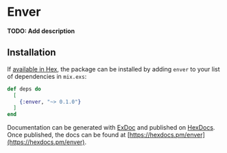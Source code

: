 # Enver

**TODO: Add description**

## Installation

If [available in Hex](https://hex.pm/docs/publish), the package can be installed
by adding `enver` to your list of dependencies in `mix.exs`:

```elixir
def deps do
  [
    {:enver, "~> 0.1.0"}
  ]
end
```

Documentation can be generated with [ExDoc](https://github.com/elixir-lang/ex_doc)
and published on [HexDocs](https://hexdocs.pm). Once published, the docs can
be found at [https://hexdocs.pm/enver](https://hexdocs.pm/enver).

